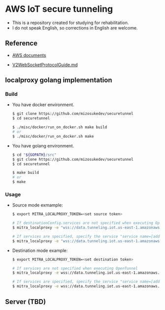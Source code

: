 # AWS IoT secure tunneling
- This is a repository created for studying for rehabilitation.
- I do not speak English, so corrections in English are welcome.

## Reference
- [AWS documents](https://docs.aws.amazon.com/iot/latest/developerguide/secure-tunneling.html)

- [V2WebSocketProtocolGuide.md](https://github.com/aws-samples/aws-iot-securetunneling-localproxy/blob/v2.1.0/V2WebSocketProtocolGuide.md)


## localproxy golang implementation
### Build

- You have docker environment.

    ``` sh
    $ git clone https://github.com/mizosukedev/securetunnel
    $ cd securetunnel

    $ ./misc/docker/run_on_docker.sh make build
    # or
    $ ./misc/docker/run_on_docker.sh make
    ```

- You have golang environment.

    ``` sh
    $ cd "${GOPATH}/src"
    $ git clone https://github.com/mizosukedev/securetunnel
    $ cd securetunnel
    
    $ make build
    # or
    $ make
    ```

### Usage
- Source mode exmample:

    ``` sh
    $ export MITRA_LOCALPROXY_TOKEN=<set source token>

    # If destinationConfig.services are not specified when executing OpenTunnel
    $ mitra_localproxy -e "wss://data.tunneling.iot.us-east-1.amazonaws.com:443/tunnel" -s 10022

    # If services are specified, specify the service "service name=[address:]port", separated by commas.
    $ mitra_localproxy -e "wss://data.tunneling.iot.us-east-1.amazonaws.com:443/tunnel" -s "SSH=10022, RDP=13389"
    ```

- Destination mode example:

    ``` sh
    $ export MITRA_LOCALPROXY_TOKEN=<set destination token>

    # If services are not specified when executing OpenTunnel
    $ mitra_localproxy -e wss://data.tunneling.iot.us-east-1.amazonaws.com:443/tunnel -d 22

    # If services are specified, specify the service "service name=[address:]port", separated by commas.
    $ mitra_localproxy -e wss://data.tunneling.iot.us-east-1.amazonaws.com:443/tunnel -d "SSH=22, RDP=3389"
    ```

## Server (TBD)
